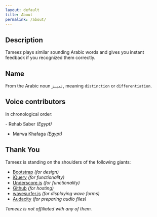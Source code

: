 ```yaml
---
layout: default
title: About
permalink: /about/
---
```


## Description
Tameez plays similar sounding Arabic words and gives you instant feedback if you recognized them correctly.

## Name
From the Arabic noun ``تمييز``, meaning ``distinction`` or ``differentiation``.

## Voice contributors
In chronological order:

- Rehab Saber _(Egypt)_
- Marwa Khafaga _(Egypt)_

## Thank You
Tameez is standing on the shoulders of the following giants:

- [Bootstrap](http://getbootstrap.com) _(for design)_
- [jQuery](https://jquery.com) _(for functionality)_
- [Underscore.js](http://underscorejs.org) _(for functionality)_
- [Github](http://github.com) _(for hosting)_
- [wavesurfer.js](http://wavesurfer-js.org) _(for displaying wave forms)_
- [Audacity](http://www.audacityteam.org) _(for preparing audio files)_

_Tameez is not affiliated with any of them._
